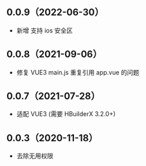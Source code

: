 ## 0.0.9（2022-06-30）
- 新增 支持 ios 安全区
## 0.0.8（2021-09-06）
- 修复 VUE3 main.js 重复引用 app.vue 的问题
## 0.0.7（2021-07-28）
- 适配 VUE3 (需要 HBuilderX 3.2.0+)
## 0.0.3（2020-11-18）
- 去除无用权限